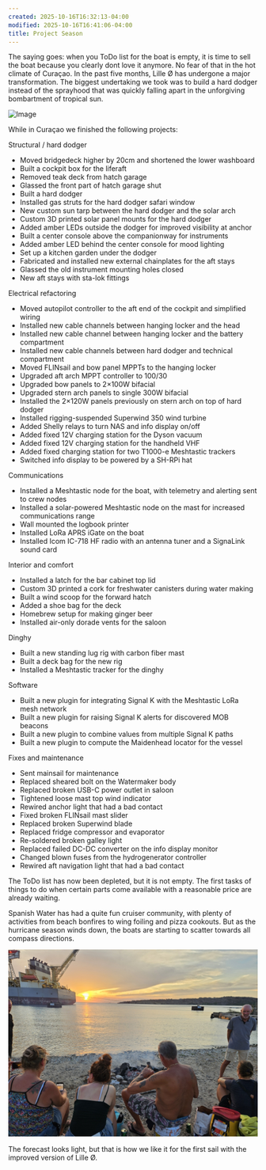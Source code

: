 ```yaml
---
created: 2025-10-16T16:32:13-04:00
modified: 2025-10-16T16:41:06-04:00
title: Project Season
---
```


The saying goes: when you ToDo list for the boat is empty, it is time to sell the boat because you clearly dont love it anymore. No fear of that in the hot climate of Curaçao. In the past five months, Lille Ø has undergone a major transformation. The biggest undertaking we took was to build a hard dodger instead of the sprayhood that was quickly falling apart in the unforgiving bombartment of tropical sun.

![Image](../2025/63cc338ed92ab1715b0206f5b39ca6e5.jpg) 

While in Curaçao we finished the following projects:

Structural / hard dodger

- Moved bridgedeck higher by 20cm and shortened the lower washboard 
- Built a cockpit box for the liferaft
- Removed teak deck from hatch garage
- Glassed the front part of hatch garage shut
- Built a hard dodger
- Installed gas struts for the hard dodger safari window
- New custom sun tarp between the hard dodger and the solar arch
- Custom 3D printed solar panel mounts for the hard dodger
- Added amber LEDs outside the dodger for improved visibility at anchor
- Built a center console above the companionway for instruments
- Added amber LED behind the center console for mood lighting
- Set up a kitchen garden under the dodger
- Fabricated and installed new external chainplates for the aft stays
- Glassed the old instrument mounting holes closed
- New aft stays with sta-lok fittings

Electrical refactoring

- Moved autopilot controller to the aft end of the cockpit and simplified wiring 
- Installed new cable channels between hanging locker and the head
- Installed new cable channel between hanging locker and the battery compartment 
- Installed new cable channels between hard dodger and technical compartment
- Moved FLINsail and bow panel MPPTs to the hanging locker
- Upgraded aft arch MPPT controller to 100/30
- Upgraded bow panels to 2×100W bifacial
- Upgraded stern arch panels to single 300W bifacial
- Installed the 2×120W panels previously on stern arch on top of hard dodger
- Installed rigging-suspended Superwind 350 wind turbine
- Added Shelly relays to turn NAS and info display on/off
- Added fixed 12V charging station for the Dyson vacuum
- Added fixed 12V charging station for the handheld VHF
- Added fixed charging station for two T1000-e Meshtastic trackers
- Switched info display to be powered by a SH-RPi hat

Communications

- Installed a Meshtastic node for the boat, with telemetry and alerting sent to crew nodes
- Installed a solar-powered Meshtastic node on the mast for increased communications range
- Wall mounted the logbook printer
- Installed LoRa APRS iGate on the boat
- Installed Icom IC-718 HF radio with an antenna tuner and a SignaLink sound card

Interior and comfort

- Installed a latch for the bar cabinet top lid
- Custom 3D printed a cork for freshwater canisters during water making
- Built a wind scoop for the forward hatch
- Added a shoe bag for the deck
- Homebrew setup for making ginger beer
- Installed air-only dorade vents for the saloon

Dinghy

- Built a new standing lug rig with carbon fiber mast
- Built a deck bag for the new rig
- Installed a Meshtastic tracker for the dinghy

Software

- Built a new plugin for integrating Signal K with the Meshtastic LoRa mesh network
- Built a new plugin for raising Signal K alerts for discovered MOB beacons
- Built a new plugin to combine values from multiple Signal K paths
- Built a new plugin to compute the Maidenhead locator for the vessel

Fixes and maintenance 

- Sent mainsail for maintenance 
- Replaced sheared bolt on the Watermaker body
- Replaced broken USB-C power outlet in saloon
- Tightened loose mast top wind indicator
- Rewired anchor light that had a bad contact
- Fixed broken FLINsail mast slider
- Replaced broken Superwind blade
- Replaced fridge compressor and evaporator
- Re-soldered broken galley light
- Replaced failed DC-DC converter on the info display monitor
- Changed blown fuses from the hydrogenerator controller
- Rewired aft navigation light that had a bad contact

The ToDo list has now been depleted, but it is not empty. The first tasks of things to do when certain parts come available with a reasonable price are already waiting.

Spanish Water has had a quite fun cruiser community, with plenty of activities from beach bonfires to wing foiling and pizza cookouts. But as the hurricane season winds down, the boats are starting to scatter towards all compass directions.

![Image](../2025/7140fe51c624d826136481f17ef970e1.jpg) 

The forecast looks light, but that is how we like it for the first sail with the improved version of Lille Ø.
